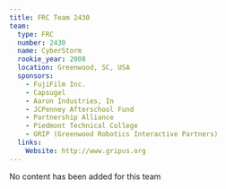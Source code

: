 ```yaml
---
title: FRC Team 2430
team:
  type: FRC
  number: 2430
  name: CyberStorm
  rookie_year: 2008
  location: Greenwood, SC, USA
  sponsors:
    - FujiFilm Inc.
    - Capsugel
    - Aaron Industries, In
    - JCPenney Afterschool Fund
    - Partnership Alliance
    - Piedmont Technical College
    - GRIP (Greenwood Robotics Interactive Partners)
  links:
    Website: http://www.gripus.org
---
```

No content has been added for this team